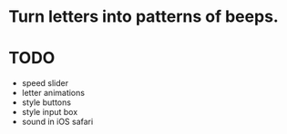 Turn letters into patterns of beeps.
====================================


TODO
====
- speed slider
- letter animations
- style buttons
- style input box
- sound in iOS safari
